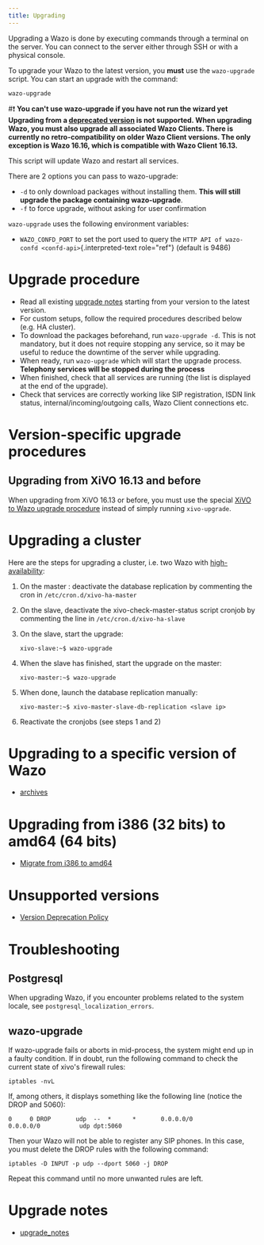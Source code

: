 ```yaml
---
title: Upgrading
---
```


Upgrading a Wazo is done by executing commands through a terminal on the
server. You can connect to the server either through SSH or with a
physical console.

To upgrade your Wazo to the latest version, you **must** use the
`wazo-upgrade` script. You can start an upgrade with the command:

    wazo-upgrade

#:exclamation: **You can't use wazo-upgrade if you have not run the wizard yet
Upgrading from a [deprecated version](/uc-doc/upgrade/version_deprecation_policy)
is not supported. When upgrading Wazo, you must also upgrade
all associated Wazo Clients. There is currently no
retro-compatibility on older Wazo Client versions. The only exception is
Wazo 16.16, which is compatible with Wazo Client 16.13.**

This script will update Wazo and restart all services.

There are 2 options you can pass to wazo-upgrade:

-   `-d` to only download packages without installing them. **This will
    still upgrade the package containing wazo-upgrade**.
-   `-f` to force upgrade, without asking for user confirmation

`wazo-upgrade` uses the following environment variables:

-   `WAZO_CONFD_PORT` to set the port used to query the
    `HTTP API of wazo-confd <confd-api>`{.interpreted-text role="ref"}
    (default is 9486)

Upgrade procedure
=================

-   Read all existing [upgrade notes](/uc-doc/upgrade/upgrade_notes)
    starting from your version to the latest version.
-   For custom setups, follow the required procedures described below
    (e.g. HA cluster).
-   To download the packages beforehand, run `wazo-upgrade -d`. This is
    not mandatory, but it does not require stopping any service, so it
    may be useful to reduce the downtime of the server while upgrading.
-   When ready, run `wazo-upgrade` which will start the upgrade process.
    **Telephony services will be stopped during the process**
-   When finished, check that all services are running (the list is
    displayed at the end of the upgrade).
-   Check that services are correctly working like SIP registration,
    ISDN link status, internal/incoming/outgoing calls, Wazo Client
    connections etc.

Version-specific upgrade procedures
===================================

Upgrading from XiVO 16.13 and before
------------------------------------

When upgrading from XiVO 16.13 or before, you must use the special
[XiVO to Wazo upgrade procedure](/uc-doc/upgrade/16-16/xivo_to_wazo#upgrading-to-wazo) instead of
simply running `xivo-upgrade`.

Upgrading a cluster
===================

Here are the steps for upgrading a cluster, i.e. two Wazo with
[high-availability](/uc-doc/high_availability/):

1.  On the master : deactivate the database replication by commenting
    the cron in `/etc/cron.d/xivo-ha-master`
2.  On the slave, deactivate the xivo-check-master-status script cronjob
    by commenting the line in
    `/etc/cron.d/xivo-ha-slave`
3.  On the slave, start the upgrade:

        xivo-slave:~$ wazo-upgrade

4.  When the slave has finished, start the upgrade on the master:

        xivo-master:~$ wazo-upgrade

5.  When done, launch the database replication manually:

        xivo-master:~$ xivo-master-slave-db-replication <slave ip>

6.  Reactivate the cronjobs (see steps 1 and 2)

Upgrading to a specific version of Wazo
=======================================

- [archives](/uc-doc/upgrade/archives)

Upgrading from i386 (32 bits) to amd64 (64 bits)
================================================

- [Migrate from i386 to amd64](/uc-doc/upgrade/migrate_i386_to_amd64)

Unsupported versions
====================

- [Version Deprecation Policy](/uc-doc/upgrade/version_deprecation_policy)

Troubleshooting
===============

Postgresql
----------

When upgrading Wazo, if you encounter problems related to the system
locale, see `postgresql_localization_errors`.

wazo-upgrade
------------

If wazo-upgrade fails or aborts in mid-process, the system might end up
in a faulty condition. If in doubt, run the following command to check
the current state of xivo's firewall rules:

    iptables -nvL

If, among others, it displays something like the following line (notice
the DROP and 5060):

    0     0 DROP       udp  --  *      *       0.0.0.0/0            0.0.0.0/0           udp dpt:5060

Then your Wazo will not be able to register any SIP phones. In this
case, you must delete the DROP rules with the following command:

    iptables -D INPUT -p udp --dport 5060 -j DROP

Repeat this command until no more unwanted rules are left.

Upgrade notes
=============

- [upgrade_notes](/uc-doc/upgrade/upgrade_notes)

